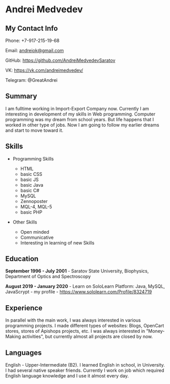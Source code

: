 # Andrei Medvedev


## My Contact Info

Phone: +7-917-215-19-68

Email: andreiok@gmail.com

GitHub: https://github.com/AndreiMedvedevSaratov

VK: https://vk.com/andreimedvedev/

Telegram: @GreatAndrei

## Summary

I am fulltime working in Import-Export Company now.
Currently I am interesting in development of my skills in Web programming.
Computer programming was my dream from school years.
But life happens that I worked in other type of jobs.
Now I am going to follow my earlier dreams and start to move toward it.

## Skills 

* Programming Skills
    * HTML
    * basic CSS
    * basic JS
    * basic Java
    * basic C#
    * MySQL
    * Zennoposter
    * MQL-4, MQL-5
    * basic PHP 
   
* Other Skills
    * Open minded
    * Communicative
    * Interesting in learning of new Skills
    
 ## Education 

**September 1996 - July 2001** - Saratov State University, Biophysics, Department of Optics and Spectroscopy

**August 2019 - January 2020** - Learn on SoloLearn Platform: Java, MySQL, JavaScrypt - my profile - https://www.sololearn.com/Profile/8324719

## Experience

In parallel with the main work, I was always interested in various programming projects. 
I made different types of websites: Blogs, OpenCart stores, stores of Apishops projects, etc.
I was always interested in "Money-Making activities", but currently almost all projects are closed by now.

## Languages 

English - Upper-Intermediate (B2). I learned English in school, in University. I had several native speaker friends.
Currently I work on job which required English language knowledge and I use it almost every day.


